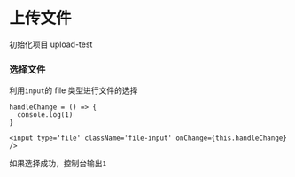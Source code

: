# 上传文件

初始化项目 upload-test

### 选择文件

利用`input`的 file 类型进行文件的选择

```
handleChange = () => {
  console.log(1)
}

<input type='file' className='file-input' onChange={this.handleChange} />
```

如果选择成功，控制台输出`1`
